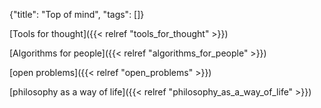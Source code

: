 {"title": "Top of mind", "tags": []}

[Tools for thought]({{< relref "tools_for_thought" >}})

[Algorithms for people]({{< relref "algorithms_for_people" >}})

[open problems]({{< relref "open_problems" >}})

[philosophy as a way of life]({{< relref "philosophy_as_a_way_of_life" >}})

